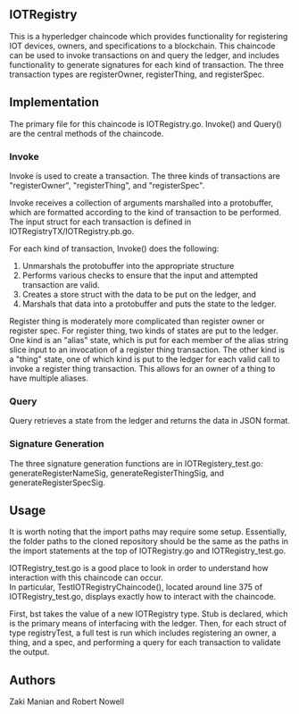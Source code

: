 ## IOTRegistry

This is a hyperledger chaincode which provides functionality for registering IOT devices, owners, and specifications to a blockchain. This chaincode can be used to invoke transactions on and query the ledger, and includes functionality to generate signatures for each kind of transaction. The three transaction types are registerOwner, registerThing, and registerSpec.  

## Implementation

The primary file for this chaincode is IOTRegistry.go. Invoke() and Query() are the central methods of the chaincode.  

### Invoke
Invoke is used to create a transaction. The three kinds of transactions are "registerOwner", "registerThing", and "registerSpec".  
  
Invoke receives a collection of arguments marshalled into a protobuffer, which are formatted according to the kind of transaction to be performed. The input struct for each transaction is defined in IOTRegistryTX/IOTRegistry.pb.go.  
   
For each kind of transaction, Invoke() does the following:  
1. Unmarshals the protobuffer into the appropriate structure  
2. Performs various checks to ensure that the input and attempted transaction are valid.  
3. Creates a store struct with the data to be put on the ledger, and  
4. Marshals that data into a protobuffer and puts the state to the ledger.  
  
Register thing is moderately more complicated than register owner or register spec.  For register thing, two kinds of states are put to the ledger. One kind is an "alias" state, which  is put for each member of the alias string slice input to an invocation of a register thing transaction. The other kind is a "thing" state, one of which kind is put to the ledger for each valid call to invoke  a register thing transaction. This allows for an owner of a thing to have multiple aliases.  

### Query
Query retrieves a state from the ledger and returns the data in JSON format.  
  
### Signature Generation
The three signature generation functions are in IOTRegistery_test.go:  
generateRegisterNameSig, generateRegisterThingSig, and generateRegisterSpecSig.  
  
## Usage

It is worth noting that the import paths may require some setup. Essentially, the folder paths to the cloned repository should be the same as the paths in the import statements at the top of IOTRegistry.go and IOTRegistry_test.go.  
  
IOTRegistry_test.go is a good place to look in order to understand how interaction with this chaincode can occur.  
In particular, TestIOTRegistryChaincode(), located around line 375 of IOTRegistry_test.go, displays exactly how to interact with the chaincode.  
  
First, bst takes the value of a new IOTRegistry type. Stub is declared, which is the primary means of interfacing with the ledger. Then, for each struct of type registryTest, a full test is run which includes registering an owner, a thing, and a spec, and performing a query for each transaction to validate the output.  
  
## Authors

Zaki Manian and Robert Nowell

 
